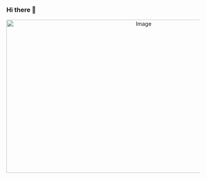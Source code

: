 ### Hi there 👋
<p align="center">
    <img src="https://media2.giphy.com/media/hK61m7SawMkqUcyLg1/200.gif" alt="Image" width="700" height="400" />
</p>
 <!--
**Alejoprin/Alejoprin** is a ✨ _special_ ✨ repository because its `README.md` (this file) appears on your GitHub profile.

Here are some ideas to get you started:

- 🔭 I’m currently working on ...
- 🌱 I’m currently learning ...
- 👯 I’m looking to collaborate on ...
- 🤔 I’m looking for help with ...
- 💬 Ask me about ...
- 📫 How to reach me: ...
- 😄 Pronouns: ...
- ⚡ Fun fact: ...
-->
